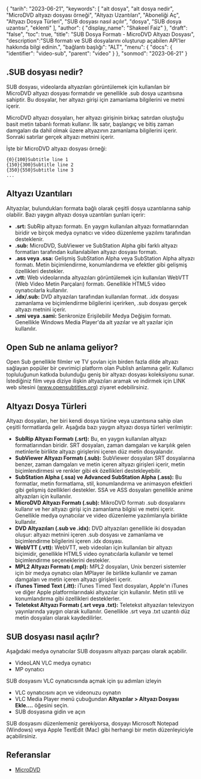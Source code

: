 {
"tarih": "2023-06-21",
  "keywords": [
"alt dosya",
"alt dosya nedir",
"MicroDVD altyazı dosyası örneği",
"Altyazı Uzantıları",
"Aboneliği Aç",
"Altyazı Dosya Türleri",
"SUB dosyası nasıl açılır",
"dosya",
"SUB dosya uzantısı",
"eklenti"
],
  "author": {
"display_name": "Shakeel Faiz"
},
"draft": "false",
"toc": true,
"title": "SUB Dosya Formatı - MicroDVD Altyazı Dosyası",
  "description":"SUB formatı ve SUB dosyalarını oluşturup açabilen API'ler hakkında bilgi edinin.",
"bağlantı başlığı": "ALT",
  "menu": {
    "docs": {
      "identifier": "video-sub",
      "parent": "video"
}
},
"sonmod": "2023-06-21"
}

## .SUB dosyası nedir?

SUB dosyası, videolarda altyazıları görüntülemek için kullanılan bir MicroDVD altyazı dosyası formatıdır ve genellikle .sub dosya uzantısına sahiptir. Bu dosyalar, her altyazı girişi için zamanlama bilgilerini ve metni içerir.

MicroDVD altyazı dosyaları, her altyazı girişinin birkaç satırdan oluştuğu basit metin tabanlı formatı kullanır. İlk satır, başlangıç ve bitiş zaman damgaları da dahil olmak üzere altyazının zamanlama bilgilerini içerir. Sonraki satırlar gerçek altyazı metnini içerir.

İşte bir MicroDVD altyazı dosyası örneği:

```
{0}{100}Subtitle line 1
{150}{300}Subtitle line 2
{350}{550}Subtitle line 3
...
```

## Altyazı Uzantıları

Altyazılar, bulundukları formata bağlı olarak çeşitli dosya uzantılarına sahip olabilir. Bazı yaygın altyazı dosya uzantıları şunları içerir:

- **.srt:** SubRip altyazı formatı. En yaygın kullanılan altyazı formatlarından biridir ve birçok medya oynatıcı ve video düzenleme yazılımı tarafından desteklenir.
- **.sub:** MicroDVD, SubViewer ve SubStation Alpha gibi farklı altyazı formatları tarafından kullanılabilen altyazı dosyası formatı.
- **.ass veya .ssa:** Gelişmiş SubStation Alpha veya SubStation Alpha altyazı formatı. Metin biçimlendirme, konumlandırma ve efektler gibi gelişmiş özellikleri destekler.
- **.vtt:** Web videolarında altyazıları görüntülemek için kullanılan WebVTT (Web Video Metin Parçaları) formatı. Genellikle HTML5 video oynatıcılarla kullanılır.
- **.idx/.sub:** DVD altyazıları tarafından kullanılan format. .idx dosyası zamanlama ve biçimlendirme bilgilerini içerirken, .sub dosyası gerçek altyazı metnini içerir.
- **.smi veya .sami:** Senkronize Erişilebilir Medya Değişim formatı. Genellikle Windows Media Player'da alt yazılar ve alt yazılar için kullanılır.

## Open Sub ne anlama geliyor?

Open Sub genellikle filmler ve TV şovları için birden fazla dilde altyazı sağlayan popüler bir çevrimiçi platform olan Publish anlamına gelir. Kullanıcı topluluğunun katkıda bulunduğu geniş bir altyazı dosyası koleksiyonu sunar. İstediğiniz film veya diziye ilişkin altyazıları aramak ve indirmek için LINK web sitesini (www.opensubtitles.org) ziyaret edebilirsiniz.

## Altyazı Dosya Türleri

Altyazı dosyaları, her biri kendi dosya türüne veya uzantısına sahip olan çeşitli formatlarda gelir. Aşağıda bazı yaygın altyazı dosya türleri verilmiştir:

- **SubRip Altyazı Formatı (.srt):** Bu, en yaygın kullanılan altyazı formatlarından biridir. SRT dosyaları, zaman damgaları ve karşılık gelen metinlerle birlikte altyazı girişlerini içeren düz metin dosyalarıdır.
- **SubViewer Altyazı Formatı (.sub):** SubViewer dosyaları SRT dosyalarına benzer, zaman damgaları ve metin içeren altyazı girişleri içerir, metin biçimlendirmesi ve renkler gibi ek özellikleri destekleyebilir.
- **SubStation Alpha (.ssa) ve Advanced SubStation Alpha (.ass):** Bu formatlar, metin formatlama, stil, konumlandırma ve animasyon efektleri gibi gelişmiş özellikleri destekler. SSA ve ASS dosyaları genellikle anime altyazıları için kullanılır.
- **MicroDVD Altyazı Formatı (.sub):** MikroDVD formatı .sub dosyalarını kullanır ve her altyazı girişi için zamanlama bilgisi ve metni içerir. Genellikle medya oynatıcılar ve video düzenleme yazılımlarıyla birlikte kullanılır.
- **DVD Altyazıları (.sub ve .idx):** DVD altyazıları genellikle iki dosyadan oluşur: altyazı metnini içeren .sub dosyası ve zamanlama ve biçimlendirme bilgilerini içeren .idx dosyası.
- **WebVTT (.vtt):** WebVTT, web videoları için kullanılan bir altyazı biçimidir, genellikle HTML5 video oynatıcılarla kullanılır ve temel biçimlendirme seçeneklerini destekler.
- **MPL2 Altyazı Formatı (.mpl):** MPL2 dosyaları, Unix benzeri sistemler için bir medya oynatıcı olan MPlayer ile birlikte kullanılır ve zaman damgaları ve metin içeren altyazı girişleri içerir.
- **iTunes Timed Text (.itt):** iTunes Timed Text dosyaları, Apple'ın iTunes ve diğer Apple platformlarındaki altyazılar için kullanılır. Metin stili ve konumlandırma gibi özellikleri desteklerler.
- **Teletekst Altyazı Formatı (.srt veya .txt):** Teletekst altyazıları televizyon yayınlarında yaygın olarak kullanılır. Genellikle .srt veya .txt uzantılı düz metin dosyaları olarak kaydedilirler.

## SUB dosyası nasıl açılır?

Aşağıdaki medya oynatıcılar SUB dosyasını altyazı parçası olarak açabilir.

- VideoLAN VLC medya oynatıcı
- MP oynatıcı

SUB dosyasını VLC oynatıcısında açmak için şu adımları izleyin

- VLC oynatıcısını açın ve videonuzu oynatın
- VLC Media Player menü çubuğundan **Altyazılar > Altyazı Dosyası Ekle....** öğesini seçin.
- SUB dosyasına gidin ve açın

SUB dosyasını düzenlemeniz gerekiyorsa, dosyayı Microsoft Notepad (Windows) veya Apple TextEdit (Mac) gibi herhangi bir metin düzenleyiciyle açabilirsiniz.

## Referanslar
* [MicroDVD](https://en.wikipedia.org/wiki/MicroDVD)

